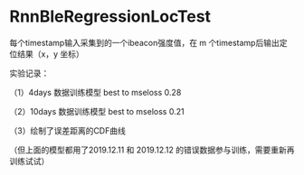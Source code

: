 # RnnBleRegressionLocTest
每个timestamp输入采集到的一个ibeacon强度值，在 m 个timestamp后输出定位结果（x，y 坐标）

实验记录：

（1）4days 数据训练模型   best to mseloss 0.28

（2）10days 数据训练模型   best to mseloss 0.21

（3）绘制了误差距离的CDF曲线

（但上面的模型都用了2019.12.11 和 2019.12.12 的错误数据参与训练，需要重新再训练试试）